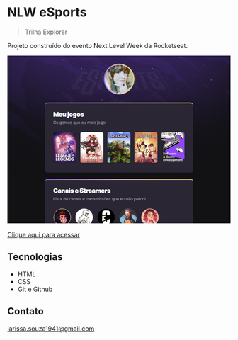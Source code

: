 # NLW eSports 

> Trilha Explorer

Projeto construído do evento Next Level Week da Rocketseat.

![preview](./.github/preview.png)

[Clique aqui para acessar](https://SLarissaS.github.io/nlw-eSports-Explorer)

## Tecnologias

- HTML
- CSS
- Git e Github

## Contato

larissa.souza1941@gmail.com